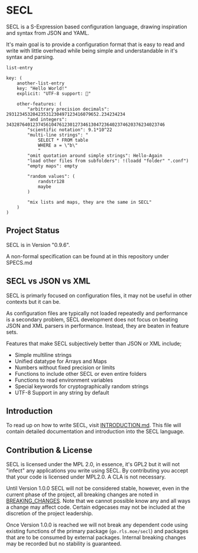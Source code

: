 # SECL

SECL is a S-Expression based configuration language, drawing inspiration and syntax from JSON and YAML.

It's main goal is to provide a configuration format that is easy to read and write with little overhead while
being simple and understandable in it's syntax and parsing.


```
list-entry

key: (
    another-list-entry
    key: "Hello World!"
    explicit: "UTF-8 support: 💩"
    
    other-features: (
        "arbitrary precision decimals": 29312345320423531230497123416079652.234234234
        "and integers": 343287640123745610476123012734613047236402374620376234023746
        "scientific notation": 9.1*10^22
        "multi-line strings": "
            SELECT * FROM table
            WHERE a = \"b\"
            "
        "omit quotation around simple strings": Hello-Again
        "load other files from subfolders": !(loadd "folder" ".conf")
        "empty maps": empty
        
        "random values": (
            randstr128
            maybe
        )
        
        "mix lists and maps, they are the same in SECL"
    )
)
```

## Project Status

SECL is in Version "0.9.6".

A non-formal specification can be found at in this repository under SPECS.md

## SECL vs JSON vs XML

SECL is primarly focused on configuration files, it may not be useful in other contexts but it can be.

As configuration files are typically not loaded repeatedly and performance is a secondary problem, SECL development does not focus on beating JSON and XML parsers in performance. Instead, they are beaten in feature sets.

Features that make SECL subjectively better than JSON or XML include;

* Simple multiline strings 
* Unified datatype for Arrays and Maps
* Numbers without fixed precision or limits
* Functions to include other SECL or even entire folders
* Functions to read environment variables
* Special keywords for cryptographically random strings
* UTF-8 Support in any string by default

## Introduction

To read up on how to write SECL, visit [INTRODUCTION.md](/INTRODUCTION.md). This file will contain detailed documentation and introduction into the SECL language.

## Contribution & License

SECL is licensed under the MPL 2.0, in essence, it's GPL2 but it will not "infect" any applications you write using SECL. By contributing you accept that your code is licensed under MPL2.0. A CLA is not necessary.

Until Version 1.0.0 SECL will not be considered stable, however, even in the current phase of the project, all breaking changes are noted in [BREAKING_CHANGES](/BREAKING_CHANGES.md). Note that we cannot possible know any and all ways a change may affect code. Certain edgecases may not be included at the discretion of the project leadership.

Once Version 1.0.0 is reached we will not break any dependent code using existing functions of the primary package (`go.rls.moe/secl`) and packages that are to be consumed by external packages. Internal breaking changes may be recorded but no stability is guaranteed.